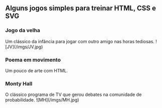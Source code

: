 <h2>Alguns jogos simples para treinar HTML, CSS e SVG</h2>

<h3>Jogo da velha</h3>
Um clássico da infância para jogar com outro amigo nas horas tediosas.
![JV](/imgs/JV.jpg)

<h3>Poema em movimento</h3>
Um pouco de arte com HTML.

<h3>Monty Hall</h3>
O clássico programa de TV que gerou debates na comunidade de probabilidade.
![MH](/imgs/MH.jpg)
